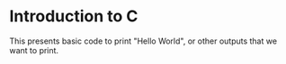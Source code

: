 # Introduction to C
This presents basic code to print "Hello World", or other outputs that we want to print.
